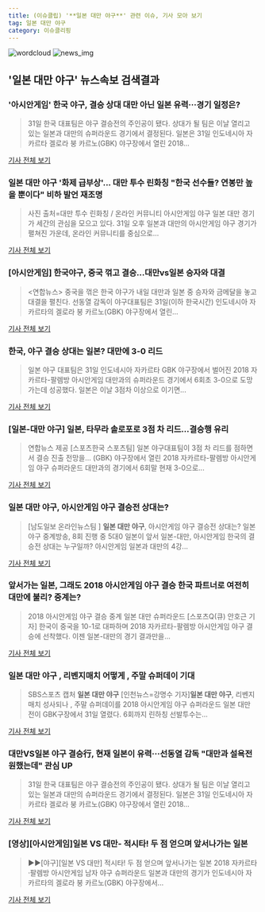 ```yaml
---
title: (이슈클립) '**일본 대만 야구**' 관련 이슈, 기사 모아 보기
tag: 일본 대만 야구
category: 이슈클리핑
---
```

![wordcloud](https://s3.ap-northeast-2.amazonaws.com/lyrics101-wordcloud/2018-08-31-1535725318.png)
![news_img](https://user-images.githubusercontent.com/42597476/44507050-1206f400-a6e4-11e8-8d98-7ffbfebb353f.png)
## **'**일본 대만 야구**'** 뉴스속보 검색결과
### '아시안게임' 한국 야구, 결승 상대 대만 아닌 일본 유력···경기 일정은?

>31일 한국 대표팀은 야구 결승전의 주인공이 됐다. 상대가 될 팀은 이날 열리고 있는 일본과 대만의 슈퍼라운드 경기에서 결정된다. 일본은 31일 인도네시아 자카르타 겔로라 붕 카르노(GBK) 야구장에서 열린 2018...

<a href="http://www.thebigdata.co.kr/view.php?ud=201808312226238357c4ac3206f2_23" target="_blank">기사 전체 보기</a>

### **일본 대만 야구** '화제 급부상'... 대만 투수 린화칭 "한국 선수들? 연봉만 높을 뿐이다" 비하 발언 재조명

>사진 출처=대만 투수 린화칭 / 온라인 커뮤니티 아시안게임 야구 일본 대만 경기가 세간의 관심을 모으고 있다. 31일 오후 일본과 대만의 아시안게임 야구 경기가 펼쳐진 가운데, 온라인 커뮤니티를 중심으로...

<a href="http://www.siminilbo.co.kr/news/articleView.html?idxno=577990" target="_blank">기사 전체 보기</a>

### [아시안게임] 한국야구, 중국 꺾고 결승…대만vs일본 승자와 대결

><연합뉴스> 중국을 꺾은 한국 야구가 내일 대만과 일본 중 승자와 금메달을 놓고 대결을 펼친다. 선동열 감독이 야구대표팀은 31일(이하 한국시간) 인도네시아 자카르타의 겔로라 붕 카르노(GBK) 야구장에서 열린...

<a href="http://www.dt.co.kr/contents.html?article_no=2018083102109919040011&ref=naver" target="_blank">기사 전체 보기</a>

### 한국, 야구 결승 상대는 일본? 대만에 3-0 리드

>일본 야구 대표팀은 31일 인도네시아 자카르타 GBK 야구장에서 벌어진 2018 자카르타-팔렘방 아시안게임 대만과의 슈퍼라운드 경기에서 6회초 3-0으로 도망가는데 성공했다. 일본은 이날 3점차 이상으로 이기면...

<a href="http://www.mydaily.co.kr/new_yk/html/read.php?newsid=201808312227703790&ext=na" target="_blank">기사 전체 보기</a>

### [일본-대만 야구] 일본, 타무라 솔로포로 3점 차 리드…결승행 유리

>연합뉴스 제공 [스포츠한국 스포츠팀] 일본 야구대표팀이 3점 차 리드를 점하면서 결승 진출 전망을... (GBK) 야구장에서 열린 2018 자카르타-팔렘방 아시안게임 야구 슈퍼라운드 대만과의 경기에서 6회말 현재 3-0으로...

<a href="http://sports.hankooki.com/lpage/baseball/201808/sp2018083122281057360.htm" target="_blank">기사 전체 보기</a>

### **일본 대만 야구**, 아시안게임 야구 결승전 상대는?

>[남도일보 온라인뉴스팀 ] **일본 대만 야구**, 아시안게임 야구 결승전 상대는? 일본 야구 중계방송, 8회 진행 중 5대0 일본이 앞서 일본-대만, 아시안게임 한국의 결승전 상대는 누구일까? 아시안게임 일본과 대만의 4강...

<a href="http://www.namdonews.com/news/articleView.html?idxno=488419" target="_blank">기사 전체 보기</a>

### 앞서가는 일본, 그래도 2018 아시안게임 야구 결승 한국 파트너로 여전히 대만에 불리? 중계는?

>2018 아시안게임 야구 결승 중계 일본 대만 슈퍼라운드 [스포츠Q(큐) 안호근 기자] 한국이 중국을 10-1로 대파하며 2018 자카르타-팔렘방 아시안게임 야구 결승에 선착했다.  이젠 일본-대만의 경기 결과만을...

<a href="http://www.sportsq.co.kr/news/articleView.html?idxno=300964" target="_blank">기사 전체 보기</a>

### **일본 대만 야구** , 리벤지매치 어떻게 , 주말 슈퍼데이 기대

>SBS스포츠 캡처 **일본 대만 야구** [인천뉴스=강명수 기자]**일본 대만 야구**, 리벤지매치 성사되나 , 주말 슈퍼데이를 2018 아시안게임 야구 슈퍼라운드 일본 대만 전이 GBK구장에서 31일 열렸다. 6회까지 린하칭 선발투수는...

<a href="http://www.incheonnews.com/news/articleView.html?idxno=111158" target="_blank">기사 전체 보기</a>

### 대만VS일본 야구 결승行, 현재 일본이 유력···선동열 감독 "대만과 설욕전 원했는데" 관심 UP

>31일 한국 대표팀은 야구 결승전의 주인공이 됐다. 상대가 될 팀은 이날 열리고 있는 일본과 대만의 슈퍼라운드 경기에서 결정된다. 일본은 31일 인도네시아 자카르타 겔로라 붕 카르노(GBK) 야구장에서 열린 2018...

<a href="http://www.seconomy.kr/view.php?ud=201808312229046373c4ac3206f2_2" target="_blank">기사 전체 보기</a>

### [영상][아시안게임]일본 VS 대만- 적시타! 두 점 얻으며 앞서나가는 일본

>▶▶[야구][일본 VS 대만] 적시타! 두 점 얻으며 앞서나가는 일본 2018 자카르타·팔렘방 아시안게임 남자 야구 슈퍼라운드 일본과 대만의 경기가 인도네시아 자카르타의 겔로라 붕 카르노(GBK) 야구장에서...

<a href="https://programs.sbs.co.kr/sports/ag2018/article/56053/S10009194196" target="_blank">기사 전체 보기</a>


